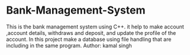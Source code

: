 # Bank-Management-System
This is the bank management system using C++. it help to make account ,account details, withdraws and deposit, and update the profile of the account. In this project make a database using file handling that are including in the same program. 
Author: kamal singh
